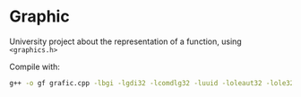 # Graphic

University project about the representation of a function, using `<graphics.h>`

Compile with:

```bash
g++ -o gf grafic.cpp -lbgi -lgdi32 -lcomdlg32 -luuid -loleaut32 -lole32
```